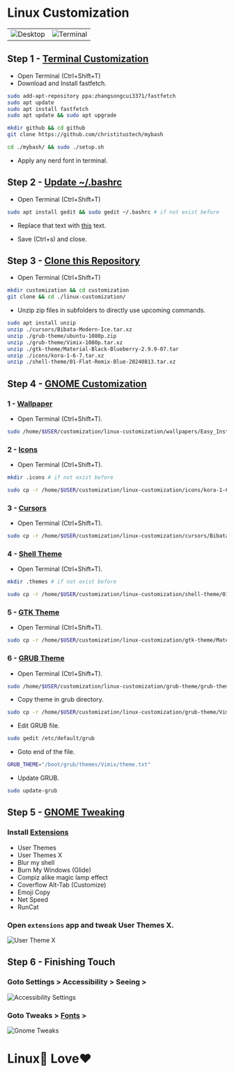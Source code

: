 # Linux Customization

|                                                                                                                          |                                                                                                                           |
| ------------------------------------------------------------------------------------------------------------------------ | ------------------------------------------------------------------------------------------------------------------------- |
| ![Desktop](https://res.cloudinary.com/dtdhmbtcg/image/upload/v1726353481/Screenshot_from_2024-09-15_04-06-35_a97pmb.png) | ![Terminal](https://res.cloudinary.com/dtdhmbtcg/image/upload/v1726353474/Screenshot_from_2024-09-15_04-07-35_nyjovk.png) |

## Step 1 - [Terminal Customization](https://youtu.be/b3W7Ky_aaaY?si=NJU-NSETV0JueL6O)

- Open Terminal (Ctrl+Shift+T)
- Download and Install fastfetch.

```bash
sudo add-apt-repository ppa:zhangsongcui3371/fastfetch
sudo apt update
sudo apt install fastfetch
sudo apt update && sudo apt upgrade
```

```bash
mkdir github && cd github
git clone https://github.com/christitustech/mybash
```

```bash
cd ./mybash/ && sudo ./setup.sh
```

- Apply any nerd font in terminal.

## Step 2 - [Update ~/.bashrc](https://gist.github.com/rohitprofc/8f82fc044cfd3051c8679e12c336b69b)

- Open Terminal (Ctrl+Shift+T)

```bash
sudo apt install gedit && sudo gedit ~/.bashrc # if not exist before
```

- Replace that text with [this](https://gist.githubusercontent.com/rohitprofc/8f82fc044cfd3051c8679e12c336b69b/raw/6e66e69b77e40dfbfc5dd31604aa7872d676620b/bashrc.md) text.

- Save (Ctrl+s) and close.

## Step 3 - [Clone this Repository]()

- Open Terminal (Ctrl+Shift+T)

```bash
mkdir customization && cd customization
git clone && cd ./linux-customization/
```

- Unzip zip files in subfolders to directly use upcoming commands.

```bash
sudo apt install unzip
unzip ./cursors/Bibata-Modern-Ice.tar.xz
unzip ./grub-theme/ubuntu-1080p.zip
unzip ./grub-theme/Vimix-1080p.tar.xz
unzip ./gtk-theme/Material-Black-Blueberry-2.9.9-07.tar
unzip ./icons/kora-1-6-7.tar.xz
unzip ./shell-theme/01-Flat-Remix-Blue-20240813.tar.xz
```

## Step 4 - [GNOME Customization](https://www.gnome-look.org/browse/)

### 1 - [Wallpaper](./wallpapers/)

- Open Terminal (Ctrl+Shift+T).

```bash
sudo /home/$USER/customization/linux-customization/wallpapers/Easy_Install.sh
```

### 2 - [Icons](./icons/)

- Open Terminal (Ctrl+Shift+T).

```bash
mkdir .icons # if not exist before
```

```bash
sudo cp -r /home/$USER/customization/linux-customization/icons/kora-1-6-7/kora /home/$USER/.icons
```

### 3 - [Cursors](./cursors/)

<!-- - make sure you have `index.theme` file in folder which you are going to copy. -->

- Open Terminal (Ctrl+Shift+T).

```bash
sudo cp -r /home/$USER/customization/linux-customization/cursors/Bibata-Modern-Ice /home/$USER/.icons
```

### 4 - [Shell Theme](./shell-theme/)

- Open Terminal (Ctrl+Shift+T).

```bash
mkdir .themes # if not exist before
```

```bash
sudo cp -r /home/$USER/customization/linux-customization/shell-theme/01-Flat-Remix-Blue-20240813/Flat-* /home/$USER/.themes
```

### 5 - [GTK Theme](./gtk-theme/)

- Open Terminal (Ctrl+Shift+T).

```bash
sudo cp -r /home/$USER/customization/linux-customization/gtk-theme/Material-Black-Blueberry-2.9.9-07/Material-Black-Blueberry /home/$USER/.themes
```

### 6 - [GRUB Theme](./grub-theme/)

- Open Terminal (Ctrl+Shift+T).

```bash
sudo /home/$USER/customization/linux-customization/grub-theme/grub-theme/Vimix-1080p/install.sh
```

- Copy theme in grub directory.

```bash
sudo cp -r /home/$USER/customization/linux-customization/grub-theme/Vimix-1080p/Vimix /boot/grub/themes/
```

- Edit GRUB file.

```bash
sudo gedit /etc/default/grub
```

- Goto end of the file.

```bash
GRUB_THEME="/boot/grub/themes/Vimix/theme.txt"
```

- Update GRUB.

```bash
sudo update-grub
```

## Step 5 - [GNOME Tweaking](https://extensions.gnome.org/)

### Install [Extensions](https://extensions.gnome.org/)

- User Themes
- User Themes X
- Blur my shell
- Burn My Windows (Glide)
- Compiz alike magic lamp effect
- Coverflow Alt-Tab (Customize)
- Emoji Copy
- Net Speed
- RunCat

### Open `extensions` app and tweak User Themes X.

![User Theme X](https://res.cloudinary.com/dtdhmbtcg/image/upload/v1726352372/Screenshot_from_2024-09-15_03-47-15_ea403f.png)

## Step 6 - Finishing Touch

### Goto Settings > Accessibility > Seeing >

![Accessibility Settings](https://res.cloudinary.com/dtdhmbtcg/image/upload/v1726354588/Screenshot_from_2024-09-15_04-26-11_n4hvrd.png)

### Goto Tweaks > [Fonts]() >

![Gnome Tweaks](https://res.cloudinary.com/dtdhmbtcg/image/upload/v1726356268/Screenshot_from_2024-09-15_04-54-10_rftpfa.png)

# Linux🐧 Love❤️
